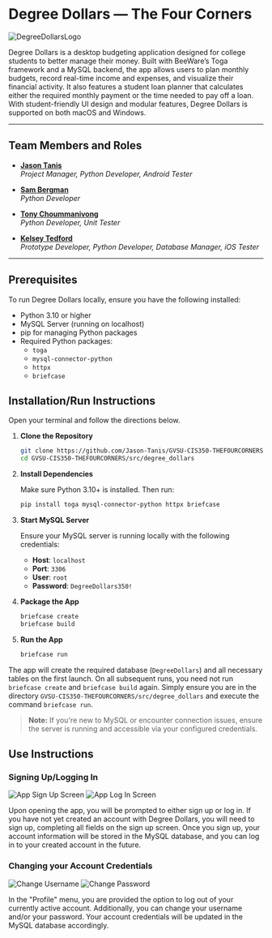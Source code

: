 # Degree Dollars — The Four Corners 

![DegreeDollarsLogo](https://github.com/user-attachments/assets/e5210f21-5eef-44f1-845b-a035d83ab7d8)

Degree Dollars is a desktop budgeting application designed for college students to better manage their money. Built with BeeWare’s Toga framework and a MySQL backend, the app allows users to plan monthly budgets, record real-time income and expenses, and visualize their financial activity. It also features a student loan planner that calculates either the required monthly payment or the time needed to pay off a loan. With student-friendly UI design and modular features, Degree Dollars is supported on both macOS and Windows.

---

## Team Members and Roles

- [**Jason Tanis**](https://github.com/Jason-Tanis/CIS350-HW2-Tanis.git)  
  _Project Manager, Python Developer, Android Tester_

- [**Sam Bergman**](https://github.com/bergmasa/CIS350-HW2-Bergman.git)  
  _Python Developer_

- [**Tony Choummanivong**](https://github.com/TonyCyber6/CIS350-HW2--Choummanivong-.git)  
  _Python Developer, Unit Tester_

- [**Kelsey Tedford**](https://github.com/kelseytedford/CIS350-HW2-Tedford)  
  _Prototype Developer, Python Developer, Database Manager, iOS Tester_

---

## Prerequisites

To run Degree Dollars locally, ensure you have the following installed:

- Python 3.10 or higher
- MySQL Server (running on localhost)
- pip for managing Python packages
- Required Python packages:
  - `toga`
  - `mysql-connector-python`
  - `httpx`
  - `briefcase`

## Installation/Run Instructions

Open your terminal and follow the directions below.

1. **Clone the Repository**

   ```bash
   git clone https://github.com/Jason-Tanis/GVSU-CIS350-THEFOURCORNERS.git
   cd GVSU-CIS350-THEFOURCORNERS/src/degree_dollars
   ```

2. **Install Dependencies**

   Make sure Python 3.10+ is installed. Then run:

   ```bash
   pip install toga mysql-connector-python httpx briefcase
   ```

3. **Start MySQL Server**

   Ensure your MySQL server is running locally with the following credentials:

   - **Host**: `localhost`
   - **Port**: `3306`
   - **User**: `root`
   - **Password**: `DegreeDollars350!`

4. **Package the App**

   ```bash
   briefcase create
   briefcase build
   ```

5. **Run the App**

   ```bash
   briefcase run

The app will create the required database (`DegreeDollars`) and all necessary tables on the first launch. On all subsequent runs, you need not run `briefcase create` and `briefcase build` again. Simply ensure you are in the directory `GVSU-CIS350-THEFOURCORNERS/src/degree_dollars` and execute the command `briefcase run`.

> **Note:** If you're new to MySQL or encounter connection issues, ensure the server is running and accessible via your configured credentials.

## Use Instructions
### Signing Up/Logging In

![App Sign Up Screen](https://github.com/user-attachments/assets/48b90018-d927-4440-912a-32fe52fb3f19) ![App Log In Screen](https://github.com/user-attachments/assets/77121036-4846-47a6-bee2-e5dcb6b716c4)

Upon opening the app, you will be prompted to either sign up or log in. If you have not yet created an account with Degree Dollars, you will need to sign up, completing all fields on the sign up screen. Once you sign up, your account information will be stored in the MySQL database, and you can log in to your created account in the future.

### Changing your Account Credentials

![Change Username](https://github.com/user-attachments/assets/f411da78-fc5f-4f3e-99be-18fd0852880d) ![Change Password](https://github.com/user-attachments/assets/cc2426a1-58dc-41b3-ab6e-3cc8d2096f41)

In the "Profile" menu, you are provided the option to log out of your currently active account. Additionally, you can change your username and/or your password. Your account credentials will be updated in the MySQL database accordingly.
